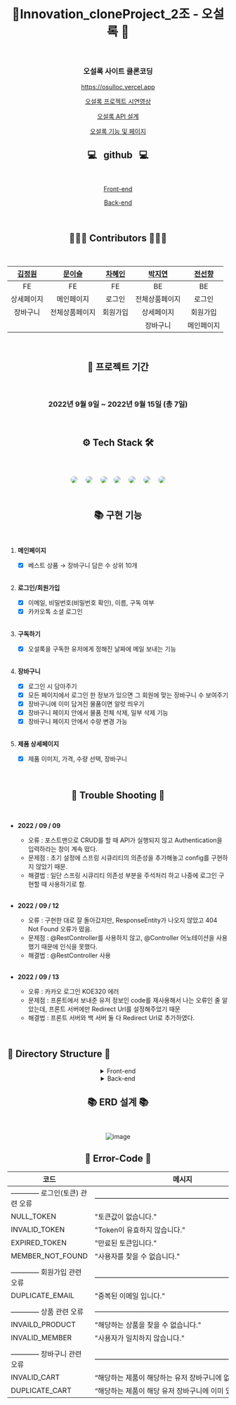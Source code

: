 <div align="center">
<br>

# 🌿Innovation_cloneProject_2조 - 오설록 🌿
<br>

### <b>오설록 사이트 클론코딩</b>

https://osulloc.vercel.app

[오설록 프로젝트 시연영상](https://www.youtube.com/watch?v=qCpXsTa6xEY)

[오설록 API 설계](https://www.notion.so/d47ec36a42a047a68b435ad6a53eab61)

[오설록 기능 및 페이지](https://www.notion.so/2405717aea934a5d9babba16b7d43921)
<br>

## 💻 &nbsp; <b>github</b> &nbsp; 💻

<br>

[Front-end](https://github.com/k-gardn/osulloc_FE)

[Back-end](https://github.com/Jeeyeonn/innovation_clone_2_BE)

<br>

## 👩🏻‍💻 <b>Contributors</b> 🧑🏻‍💻

<br>

| [김정원](https://github.com/k-gardn) | [문이슬](https://github.com/Leeseul-Moon) | [차혜인](https://github.com/hyeincha) | [박지연](https://github.com/Jeeyeonn) | [전선향](https://github.com/petal416) |
| :----------------------------------: | :---------------------------------------: | :-----------------------------------: | :-----------------------------------: | :-----------------------------------: |
|                  FE                  |                    FE                     |                  FE                   |                  BE                   |                  BE                   |
|              상세페이지              |                메인페이지                 |                로그인                 |            전체상품페이지             |                로그인                 |
|               장바구니               |              전체상품페이지               |               회원가입                |              상세페이지               |               회원가입                |
|                                      |                                           |                                       |               장바구니                |              메인페이지               |

<br>

## 📆 프로젝트 기간

<br>

### 2022년 9월 9일 ~ 2022년 9월 15일 (총 7일)

<br>

## ⚙️ <b>Tech Stack</b> 🛠

<br>

<img style="margin:5px; border: 2px solid white; border-radius: 20px" src="https://img.shields.io/badge/Java-green?style=flat-square&logo=java&logoColor=white"/> <img style="margin:5px; border: 2px solid white; border-radius: 20px" src="https://img.shields.io/badge/Spring-green?style=flat-square&logo=Spring&logoColor=white"/> <img style="margin:5px; border: 2px solid white; border-radius: 20px" src="https://img.shields.io/badge/javascript-yellow?style=flat-square&logo=javascript&logoColor=white"/><img style="margin:5px; border: 2px solid white; border-radius: 20px" src="https://img.shields.io/badge/React-blue?style=flat-square&logo=React&logoColor=white"/> <img style="margin:5px; border: 2px solid white; border-radius: 20px" src="https://img.shields.io/badge/Redux-purple?style=flat-square&logo=Redux&logoColor=white"/> <img style="margin:5px; border: 2px solid white; border-radius: 20px" src="https://img.shields.io/badge/AWS-232f3e?style=flat-square&logo=amazon&logoColor=white"/>
<img style="margin:5px; border: 2px solid white; border-radius: 20px" src="https://img.shields.io/badge/vercel-black?style=flat-square&logo=vercel&logoColor=white"/> <br /><br />


## 📚 구현 기능
<div align="left">
<br>
    
1. **메인페이지**
    - [x]  베스트 상품 → 장바구니 담은 수 상위 10개
    
    <br>
    
2. **로그인/회원가입**
    - [x]  이메일, 비밀번호(비밀번호 확인), 이름, 구독 여부
    - [x]  카카오톡 소셜 로그인
    
    <br>
    
3. **구독하기**
    - [x]  오설록을 구독한 유저에게 정해진 날짜에 메일 보내는 기능
    
    <br>
    
4. **장바구니**
    - [x]  로그인 시 담아주기
    - [x]  모든 페이지에서 로그인 한 정보가 있으면 그 회원에 맞는 장바구니 수 보여주기
    - [x]  장바구니에 이미 담겨진 물품이면 알럿 띄우기
    - [x]  장바구니 페이지 안에서 물품 전체 삭제, 일부 삭제 기능
    - [x]  장바구니 페이지 안에서 수량 변경 가능
    
    <br>
    
5. **제품 상세페이지**
    - [x]  제품 이미지, 가격, 수량 선택, 장바구니

<div align="center">

<br>

## 🎈 Trouble Shooting 🎈

<br>
    <div align="left">

- **2022 / 09 / 09**
    - 오류 : 포스트맨으로 CRUD를 할 때 API가 실행되지 않고 Authentication을 입력하라는 창이 계속 떴다.
    - 문제점 : 초기 설정에 스프링 시큐리티의 의존성을 추가해놓고 config를 구현하지 않았기 때문.
    - 해결법 : 일단 스프링 시큐리티 의존성 부분을 주석처리 하고 나중에 로그인 구현할 때 사용하기로 함.
   
    <br>
    
- **2022 / 09 / 12**
    - 오류 : 구현한 대로 잘 돌아갔지만, ResponseEntity가 나오지 않았고 404 Not Found 오류가 떴음.
    - 문제점 : @RestController를 사용하지 않고, @Controller 어노테이션을 사용했기 때문에 인식을 못했다.
    - 해결법 : @RestController 사용
    
     <br>
     
- **2022 / 09 / 13**
    - 오류 : 카카오 로그인 KOE320 에러
    - 문제점 : 프론트에서 보내준 유저 정보인 code를 재사용해서 나는 오류인 줄 알았는데, 프론트 서버에만 Redirect Url를 설정해주었기 때문
    - 해결법 : 프론트 서버와 백 서버 둘 다 Redirect Url로 추가하였다.

<br>

## 📁 Directory Structure 📂 </div>

<details>
<summary> Front-end </summary>
<div markdown="1">

```
📦src
 ┣ 📂components
 ┃ ┣ 📂cart
 ┃ ┃ ┣ 📜Cart.jsx
 ┃ ┃ ┗ 📜Cart.module.css
 ┃ ┣ 📂cart_item
 ┃ ┃ ┣ 📜CartItem.jsx
 ┃ ┃ ┗ 📜CartItem.module.css
 ┃ ┣ 📂common
 ┃ ┃ ┣ 📂Footer
 ┃ ┃ ┃ ┣ 📜Footer.jsx
 ┃ ┃ ┃ ┗ 📜Footer.module.css
 ┃ ┃ ┣ 📂Header
 ┃ ┃ ┃ ┣ 📜Header.jsx
 ┃ ┃ ┃ ┗ 📜Header.module.css
 ┃ ┃ ┣ 📜LayoutPage.jsx
 ┃ ┃ ┗ 📜LayoutPage.module.css
 ┃ ┣ 📂detail
 ┃ ┃ ┣ 📜Detail.jsx
 ┃ ┃ ┗ 📜Detail.module.css
 ┃ ┣ 📂join
 ┃ ┃ ┣ 📜Join.jsx
 ┃ ┃ ┗ 📜Join.module.css
 ┃ ┣ 📂login
 ┃ ┃ ┣ 📜KakaoLogin.jsx
 ┃ ┃ ┣ 📜KakaoRedirect.jsx
 ┃ ┃ ┣ 📜Login.jsx
 ┃ ┃ ┗ 📜Login.module.css
 ┃ ┣ 📂main
 ┃ ┃ ┣ 📂banner
 ┃ ┃ ┃ ┣ 📜Banner.jsx
 ┃ ┃ ┃ ┣ 📜Banner.module.css
 ┃ ┃ ┃ ┗ 📜arrowForward.png
 ┃ ┃ ┣ 📂bestProducts
 ┃ ┃ ┃ ┣ 📜BestProducts.jsx
 ┃ ┃ ┃ ┗ 📜BestProducts.module.css
 ┃ ┃ ┣ 📂eventBanner
 ┃ ┃ ┃ ┣ 📜EventBanner.jsx
 ┃ ┃ ┃ ┗ 📜EventBanner.module.css
 ┃ ┃ ┣ 📂subscription
 ┃ ┃ ┃ ┣ 📜Subscription.jsx
 ┃ ┃ ┃ ┗ 📜Subscription.module.css
 ┃ ┃ ┗ 📂subscriptionItem
 ┃ ┃ ┃ ┣ 📜SubscriptionItem.jsx
 ┃ ┃ ┃ ┗ 📜SubscriptionItem.module.css
 ┃ ┣ 📂productItem
 ┃ ┃ ┣ 📜ProductItem.jsx
 ┃ ┃ ┗ 📜Productitem.module.css
 ┃ ┗ 📂productList
 ┃ ┃ ┣ 📜ProductList.jsx
 ┃ ┃ ┗ 📜ProductList.module.css
 ┣ 📂hooks
 ┃ ┣ 📜useBrowerEvent.jsx
 ┃ ┗ 📜useInput.js
 ┣ 📂network
 ┃ ┗ 📜request.js
 ┣ 📂pages
 ┃ ┣ 📜CartPage.jsx
 ┃ ┣ 📜DetailPage.jsx
 ┃ ┣ 📜MainPage.jsx
 ┃ ┗ 📜ProductListPage.jsx
 ┣ 📂redux
 ┃ ┣ 📂modules
 ┃ ┃ ┣ 📜cartSlice.js
 ┃ ┃ ┣ 📜detailSlice.js
 ┃ ┃ ┣ 📜productSlice.js
 ┃ ┃ ┗ 📜usersSlice.js
 ┃ ┗ 📜configStore.js
 ┣ 📂utils
 ┃ ┗ 📜moneyForm.js
 ┣ 📜App.css
 ┣ 📜App.js
 ┣ 📜index.css
 ┗ 📜index.js
```

</div>
</details>


<details>
<summary> Back-end </summary>
<div markdown="1">

```
📦src
 ┣ 📂main
 ┃ ┣ 📂java
 ┃ ┃ ┗ 📂com
 ┃ ┃ ┃ ┗ 📂innovation
 ┃ ┃ ┃ ┃ ┗ 📂innovation_clone_be
 ┃ ┃ ┃ ┃ ┃ ┣ 📂Cart
 ┃ ┃ ┃ ┃ ┃ ┃ ┣ 📂Controller
 ┃ ┃ ┃ ┃ ┃ ┃ ┃ ┗ 📜CartController.java
 ┃ ┃ ┃ ┃ ┃ ┃ ┣ 📂Dto
 ┃ ┃ ┃ ┃ ┃ ┃ ┃ ┣ 📜CartRequestDto.java
 ┃ ┃ ┃ ┃ ┃ ┃ ┃ ┣ 📜CartResponseDto.java
 ┃ ┃ ┃ ┃ ┃ ┃ ┃ ┗ 📜CartUpdateRequestDto.java
 ┃ ┃ ┃ ┃ ┃ ┃ ┣ 📂Entity
 ┃ ┃ ┃ ┃ ┃ ┃ ┃ ┗ 📜Cart.java
 ┃ ┃ ┃ ┃ ┃ ┃ ┣ 📂Repository
 ┃ ┃ ┃ ┃ ┃ ┃ ┃ ┗ 📜CartRepository.java
 ┃ ┃ ┃ ┃ ┃ ┃ ┗ 📂Service
 ┃ ┃ ┃ ┃ ┃ ┃ ┃ ┗ 📜CartService.java
 ┃ ┃ ┃ ┃ ┃ ┣ 📂Error
 ┃ ┃ ┃ ┃ ┃ ┃ ┣ 📂Dto
 ┃ ┃ ┃ ┃ ┃ ┃ ┃ ┗ 📜ResponseDto.java
 ┃ ┃ ┃ ┃ ┃ ┃ ┗ 📂Enum
 ┃ ┃ ┃ ┃ ┃ ┃ ┃ ┗ 📜ErrorCode.java
 ┃ ┃ ┃ ┃ ┃ ┣ 📂Member
 ┃ ┃ ┃ ┃ ┃ ┃ ┣ 📂Controller
 ┃ ┃ ┃ ┃ ┃ ┃ ┃ ┗ 📜MemberController.java
 ┃ ┃ ┃ ┃ ┃ ┃ ┣ 📂Dto
 ┃ ┃ ┃ ┃ ┃ ┃ ┃ ┣ 📜LoginRequestDto.java
 ┃ ┃ ┃ ┃ ┃ ┃ ┃ ┣ 📜MemberRequestDto.java
 ┃ ┃ ┃ ┃ ┃ ┃ ┃ ┣ 📜MemberResponseDto.java
 ┃ ┃ ┃ ┃ ┃ ┃ ┃ ┗ 📜TokenDto.java
 ┃ ┃ ┃ ┃ ┃ ┃ ┣ 📂Entity
 ┃ ┃ ┃ ┃ ┃ ┃ ┃ ┣ 📜Member.java
 ┃ ┃ ┃ ┃ ┃ ┃ ┃ ┗ 📜RefreshToken.java
 ┃ ┃ ┃ ┃ ┃ ┃ ┣ 📂Repository
 ┃ ┃ ┃ ┃ ┃ ┃ ┃ ┣ 📜MemberRepository.java
 ┃ ┃ ┃ ┃ ┃ ┃ ┃ ┗ 📜RefreshTokenRepository.java
 ┃ ┃ ┃ ┃ ┃ ┃ ┣ 📂Service
 ┃ ┃ ┃ ┃ ┃ ┃ ┃ ┣ 📜MemberService.java
 ┃ ┃ ┃ ┃ ┃ ┃ ┃ ┣ 📜UserDetailsImpl.java
 ┃ ┃ ┃ ┃ ┃ ┃ ┃ ┗ 📜UserDetailsServiceImpl.java
 ┃ ┃ ┃ ┃ ┃ ┃ ┣ 📂jwt
 ┃ ┃ ┃ ┃ ┃ ┃ ┃ ┣ 📜AccessDeniedHandlerException.java
 ┃ ┃ ┃ ┃ ┃ ┃ ┃ ┣ 📜AuthenticationEntryPointException.java
 ┃ ┃ ┃ ┃ ┃ ┃ ┃ ┣ 📜JwtFilter.java
 ┃ ┃ ┃ ┃ ┃ ┃ ┃ ┗ 📜TokenProvider.java
 ┃ ┃ ┃ ┃ ┃ ┃ ┗ 📂shared
 ┃ ┃ ┃ ┃ ┃ ┃ ┃ ┗ 📜Authority.java
 ┃ ┃ ┃ ┃ ┃ ┣ 📂OAuth
 ┃ ┃ ┃ ┃ ┃ ┃ ┣ 📜KakaoService.java
 ┃ ┃ ┃ ┃ ┃ ┃ ┣ 📜OAuthController.java
 ┃ ┃ ┃ ┃ ┃ ┃ ┣ 📜OAuthResponseDto.java
 ┃ ┃ ┃ ┃ ┃ ┃ ┣ 📜OauthUserDto.java
 ┃ ┃ ┃ ┃ ┃ ┃ ┗ 📜UserDetailsImpl.java
 ┃ ┃ ┃ ┃ ┃ ┣ 📂Product
 ┃ ┃ ┃ ┃ ┃ ┃ ┣ 📂Controller
 ┃ ┃ ┃ ┃ ┃ ┃ ┃ ┗ 📜ProductController.java
 ┃ ┃ ┃ ┃ ┃ ┃ ┣ 📂Dto
 ┃ ┃ ┃ ┃ ┃ ┃ ┃ ┣ 📂Request
 ┃ ┃ ┃ ┃ ┃ ┃ ┃ ┃ ┣ 📜ProductDto.java
 ┃ ┃ ┃ ┃ ┃ ┃ ┃ ┃ ┗ 📜ProductRequestDto.java
 ┃ ┃ ┃ ┃ ┃ ┃ ┃ ┗ 📂Response
 ┃ ┃ ┃ ┃ ┃ ┃ ┃ ┃ ┣ 📜ProductDetailResponseDto.java
 ┃ ┃ ┃ ┃ ┃ ┃ ┃ ┃ ┗ 📜ProductResponseDto.java
 ┃ ┃ ┃ ┃ ┃ ┃ ┣ 📂Entity
 ┃ ┃ ┃ ┃ ┃ ┃ ┃ ┗ 📜Product.java
 ┃ ┃ ┃ ┃ ┃ ┃ ┣ 📂Repository
 ┃ ┃ ┃ ┃ ┃ ┃ ┃ ┗ 📜ProductRepository.java
 ┃ ┃ ┃ ┃ ┃ ┃ ┗ 📂Service
 ┃ ┃ ┃ ┃ ┃ ┃ ┃ ┗ 📜ProductService.java
 ┃ ┃ ┃ ┃ ┃ ┣ 📂config
 ┃ ┃ ┃ ┃ ┃ ┃ ┣ 📜CorsConfiguration.java
 ┃ ┃ ┃ ┃ ┃ ┃ ┣ 📜JwtSecurityConfiguration.java
 ┃ ┃ ┃ ┃ ┃ ┃ ┗ 📜SecurityConfiguration.java
 ┃ ┃ ┃ ┃ ┃ ┣ 📂mail
 ┃ ┃ ┃ ┃ ┃ ┃ ┗ 📂Service
 ┃ ┃ ┃ ┃ ┃ ┃ ┃ ┗ 📜MailScheduler.java
 ┃ ┃ ┃ ┃ ┃ ┗ 📜InnovationCloneBeApplication.java
 ┃ ┗ 📂resources
 ┃ ┃ ┗ 📜Test.http
 ┗ 📂test
 ┃ ┗ 📂java
 ┃ ┃ ┗ 📂com
 ┃ ┃ ┃ ┗ 📂innovation
 ┃ ┃ ┃ ┃ ┗ 📂innovation_clone_be
 ┃ ┃ ┃ ┃ ┃ ┣ 📂Cart
 ┃ ┃ ┃ ┃ ┃ ┃ ┗ 📂Entity
 ┃ ┃ ┃ ┃ ┃ ┃ ┃ ┗ 📜CartTest.java
 ┃ ┃ ┃ ┃ ┃ ┗ 📜InnovationCloneBeApplicationTests.java
```

</div>
</details>


## 📚 ERD 설계 📚

<br>

![image](<https://postimagestorage.s3.amazonaws.com/innovation_clone+(1).png>)

<div align="center">

## 💊 Error-Code 💊

| 코드 | 메시지 |
| --- | --- |
| ———— 로그인(토큰) 관련 오류 | ————————————————————————— |
| NULL_TOKEN | "토큰값이 없습니다." |
| INVALID_TOKEN | "Token이 유효하지 않습니다." |
| EXPIRED_TOKEN | "만료된 토큰입니다." |
| MEMBER_NOT_FOUND | "사용자를 찾을 수 없습니다." |
|  |  |
| ———— 회원가입 관련 오류 | ————————————————————————— |
| DUPLICATE_EMAIL | "중복된 이메일 입니다." |
|  |  |
| ————  상품 관련 오류 | ————————————————————————— |
| INVAILD_PRODUCT | "해당하는 상품을 찾을 수 없습니다." |
| INVALID_MEMBER | "사용자가 일치하지 않습니다." |
|  |  |
| ———— 장바구니 관련 오류  | ————————————————————————- |
| INVALID_CART | “해당하는 제품이 해당하는 유저 장바구니에 없습니다” |
| DUPLICATE_CART | “해당하는 제품이 해당 유저 장바구니에 이미 있습니다” |
